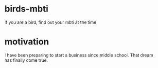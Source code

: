 # birds-mbti
If you are a bird, find out your mbti at the time

# motivation
I have been preparing to start a business since middle school.
That dream has finally come true.
